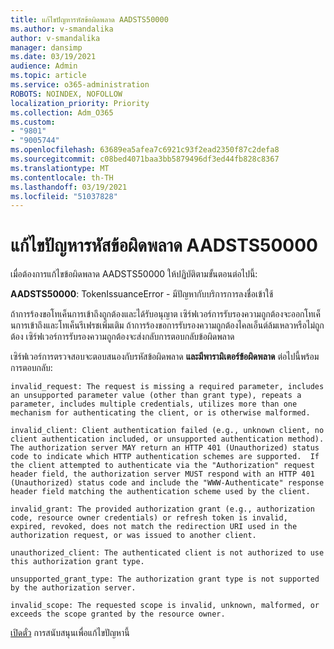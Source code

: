 ```yaml
---
title: แก้ไขปัญหารหัสข้อผิดพลาด AADSTS50000
ms.author: v-smandalika
author: v-smandalika
manager: dansimp
ms.date: 03/19/2021
audience: Admin
ms.topic: article
ms.service: o365-administration
ROBOTS: NOINDEX, NOFOLLOW
localization_priority: Priority
ms.collection: Adm_O365
ms.custom:
- "9801"
- "9005744"
ms.openlocfilehash: 63689ea5afea7c6921c93f2ead2350f87c2defa8
ms.sourcegitcommit: c08bed4071baa3bb5879496df3ed44fb828c8367
ms.translationtype: MT
ms.contentlocale: th-TH
ms.lasthandoff: 03/19/2021
ms.locfileid: "51037828"
---
```

# <a name="troubleshoot-aadsts50000-error-code"></a>แก้ไขปัญหารหัสข้อผิดพลาด AADSTS50000

เมื่อต้องการแก้ไขข้อผิดพลาด AADSTS50000 ให้ปฏิบัติตามขั้นตอนต่อไปนี้:

**AADSTS50000**: TokenIssuanceError - มีปัญหากับบริการการลงชื่อเข้าใช้

ถ้าการร้องขอโทเค็นการเข้าถึงถูกต้องและได้รับอนุญาต เซิร์ฟเวอร์การรับรองความถูกต้องจะออกโทเค็นการเข้าถึงและโทเค็นรีเฟรชเพิ่มเติม ถ้าการร้องขอการรับรองความถูกต้องไคลเอ็นต์ล้มเหลวหรือไม่ถูกต้อง เซิร์ฟเวอร์การรับรองความถูกต้องจะส่งกลับการตอบกลับข้อผิดพลาด

เซิร์ฟเวอร์การตรวจสอบจะตอบสนองกับรหัสข้อผิดพลาด **และมีพารามิเตอร์ข้อผิดพลาด** ต่อไปนี้พร้อมการตอบกลับ:

`invalid_request: The request is missing a required parameter, includes an unsupported parameter value (other than grant type), repeats a parameter, includes multiple credentials, utilizes more than one mechanism for authenticating the client, or is otherwise malformed.`

`invalid_client: Client authentication failed (e.g., unknown client, no client authentication included, or unsupported authentication method).  The authorization server MAY return an HTTP 401 (Unauthorized) status code to indicate which HTTP authentication schemes are supported.  If the client attempted to authenticate via the "Authorization" request header field, the authorization server MUST respond with an HTTP 401 (Unauthorized) status code and include the "WWW-Authenticate" response header field matching the authentication scheme used by the client.`

`invalid_grant: The provided authorization grant (e.g., authorization code, resource owner credentials) or refresh token is invalid, expired, revoked, does not match the redirection URI used in the authorization request, or was issued to another client.`

`unauthorized_client: The authenticated client is not authorized to use this authorization grant type.`

`unsupported_grant_type: The authorization grant type is not supported by the authorization server.`

`invalid_scope: The requested scope is invalid, unknown, malformed, or exceeds the scope granted by the resource owner.`

[เปิดตั๋ว](https://docs.microsoft.com/azure/active-directory/fundamentals/active-directory-troubleshooting-support-howto) การสนับสนุนเพื่อแก้ไขปัญหานี้
